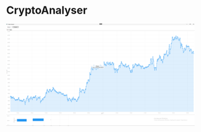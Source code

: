 # CryptoAnalyser
![image_alt](https://github.com/Wozw4ld/LiveChartsDashboard/blob/main/docs/image1.png?raw=true)
